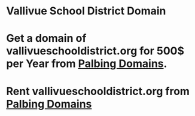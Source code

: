 # Vallivue School District Domain
# Get a domain of vallivueschooldistrict.org for 500$ per Year from [Palbing Domains](https://domains.palbing.org).
# Rent vallivueschooldistrict.org from [Palbing Domains](https://domains.palbing.org/domains/rent/vallivue-school-district-domains)
